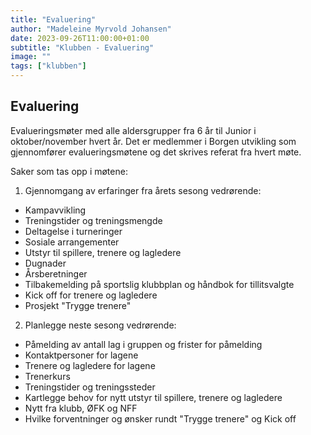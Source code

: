 ```yaml
---
title: "Evaluering"
author: "Madeleine Myrvold Johansen"
date: 2023-09-26T11:00:00+01:00
subtitle: "Klubben - Evaluering"
image: ""
tags: ["klubben"]
---
```


## Evaluering

Evalueringsmøter med alle aldersgrupper fra 6 år til Junior i oktober/november hvert år. Det er medlemmer i Borgen utvikling som gjennomfører evalueringsmøtene og det skrives referat fra hvert møte.

Saker som tas opp i møtene:

1. Gjennomgang av erfaringer fra årets sesong vedrørende:
- Kampavvikling
- Treningstider og treningsmengde 
- Deltagelse i turneringer
- Sosiale arrangementer
- Utstyr til spillere, trenere og lagledere
- Dugnader
- Årsberetninger
- Tilbakemelding på sportslig klubbplan og håndbok for tillitsvalgte
- Kick off for trenere og lagledere
- Prosjekt "Trygge trenere"

2. Planlegge neste sesong vedrørende:
- Påmelding av antall lag i gruppen og frister for påmelding
- Kontaktpersoner for lagene 
- Trenere og lagledere for lagene
- Trenerkurs
- Treningstider og treningssteder
- Kartlegge behov for nytt utstyr til spillere, trenere og lagledere
- Nytt fra klubb, ØFK og NFF
- Hvilke forventninger og ønsker rundt "Trygge trenere" og Kick off
